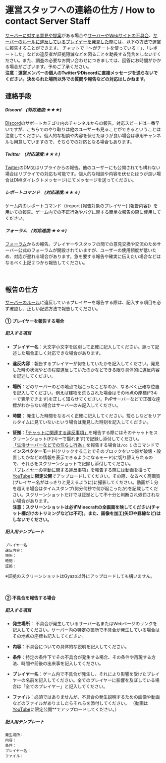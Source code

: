 # 運営スタッフへの連絡の仕方 / How to contact Server Staff
<u>サーバーに対する意見や提案</u>がある場合や<u>サーバーやWebサイトの不具合</u>、<u>[サーバーのルール](rule.md)に違反しているプレイヤーを発見した</u>際には、以下の方法で運営に報告することができます。  チャットで「～がチートを使っている！」、「レポートした」などの違反者が証拠隠滅などを図ることを助長する発言をしないでください。また、調査の必要なお問い合わせにつきましては、回答にお時間がかかる場合がございます。予めご了承ください。  
**注意：運営メンバーの個人のTwitterやDiscordに直接メッセージを送らないでください。決められた場所以外での質問や報告などの対応はしかねます。**
<br>
## 連絡手段

##### **Discord**　(対応速度:★★★)  
 [Discord](discord.md)のサポートカテゴリ内のチャンネルからの報告。対応スピードは一番早いですが、こちらでのやり取りは他のユーザーも見ることができるということは注意してください。個人的な相談や内容を伏せたほうが良い場合は専用チャンネルも用意していますので、そちらでの対応となる場合もあります。

##### **Twitter**　(対応速度:★★☆)  
 [Twitter](https://twitter.com/MLS_Support)のDM又はリプライからの報告。他のユーザーにも公開されても構わない場合はリプライでの対応も可能です。個人的な相談や内容を伏せたほうが良い場合はDM(ダイレクトメッセージ)にてメッセージを送ってください。

##### **レポートコマンド**　(対応速度:★★☆)  
ゲーム内のレポートコマンド（/report [報告対象のプレイヤー] [報告内容]）を用いての報告。ゲーム内での不正行為やバグに関する簡単な報告の際に使用してください。

##### **フォーラム**　(対応速度:★☆☆)  
 [フォーラム](https://forum.lucknetwork.jp/)からの報告。プレイヤーやスタッフの間での意見交換や交流のためサーバー公式のフォーラムが開設されていますが、ユーザーの使用頻度が低いため、対応が遅れる場合があります。急を要する報告や確実に伝えたい場合などはなるべく上記２つから報告してください。  

<br>  

## 報告の仕方
[サーバーのルール](rule.md)に違反しているプレイヤーを報告する際は、記入する項目を必ず確認し、正しい記述方法で報告してください。  

#### ① プレイヤーを報告する場合

##### 記入する項目
* **プレイヤー名**：大文字小文字を区別して正確に記入してください。誤って記述した場合正しく対応できな場合があります。

* **違反内容**：報告するプレイヤーが何をしていたかを記入してください。発見した時の状況やどの程度違反していたのかなどできる限り具体的に違反内容を記述してください。

* **場所**：どのサーバーのどの地点で起こったことなのか、なるべく正確な位置を記入してください。例えば建物を荒らされた場合はその地点の座標(F3キーで表示できます)を正しく知らせてください。PvPサーバーなどで正確な座標がわからない場合はサーバーのみ記入してください。  

* **時間**： 発生した時間をなるべく正確に記入してください。荒らしなどをリアルタイムに見ていないという場合は発見した時刻を記入してください。

* **証拠**：<u>「チャットに関連する違反事項」</u>を報告する際にはそのチャットをスクリーンショット(F2キーで撮れます)で記録し添付してください。  
<u>「生活サーバーなどでの荒らし行為」</u>を報告する場合は``/co i`` のコマンドで**インスペクターモード**(クリックすることでそのブロックをいつ誰が破壊・設置したかなどの情報を表示できるようになるモード)に切り替えられるので、それらをスクリーンショットで記録し添付してください。  
<u>「プレイヤーの挙動に関する違反事項」</u>を報告する際には動画を撮って[YouTube](https://www.youtube.com/)に**限定公開**でアップロードしてください。その際、なるべく高画質(プレイヤー名がはっきりと見えるように)に撮影してください。動画が１分を超える場合はタイムスタンプ(何分何秒で何が起こったか)を記載してください。スクリーンショットだけでは証拠として不十分と判断され処罰されない場合があります。  
**注意：スクリーンショットは必ずMinecraftの全画面を映してください(チャット欄だけのトリミングなどは不可)。また、画像を加工(矢印や罫線など)はしないでください。**

##### 記入用テンプレート
```
プレイヤー名：
違反内容：
場所：
時間：
証拠：
```
※証拠のスクリーンショットはGyazo以外にアップロードしても構いません。

<br>  


#### ② 不具合を報告する場合

##### 記入する項目

* **発生場所**： 不具合が発生しているサーバー名またはWebページのリンクを記入してください。サーバー内の特定の箇所で不具合が発生している場合はその地点の座標も記入してください。

* **内容**：不具合についての具体的な説明を記入してください。

* **条件**：特定の条件下でその不具合が発生する場合、その条件や再現する方法、時間や前後の出来事を記入してください。

* **プレイヤー名**：ゲーム内で不具合が発生し、それにより影響を受けたプレイヤーの名前を記入してください。全てのプレイヤーに影響を及ぼしている場合は「全てのプレイヤー」と記入してください。

* **ファイル**：必須ではありませんが、不具合の発生説明するための画像や動画などのファイルがありましたらそれらを添付してください。  （動画は<a href="https://www.youtube.com" target="_blank">YouTube</a>に限定公開**でアップロードしてください。）

##### 記入用テンプレート
```
発生場所：
内容：
条件：
プレイヤー名：
ファイル：
```
